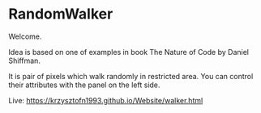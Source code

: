 # RandomWalker

Welcome.

Idea is based on one of examples in book The Nature of Code by Daniel Shiffman.

It is pair of pixels which walk randomly in restricted area. You can control their attributes with the panel on the left side.

Live: https://krzysztofn1993.github.io/Website/walker.html
